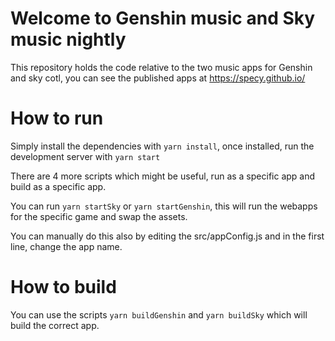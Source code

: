# Welcome to Genshin music and Sky music nightly

This repository holds the code relative to the two music apps for Genshin and sky cotl, you can see the published apps at https://specy.github.io/

# How to run
Simply install the dependencies with `yarn install`, once installed, run the development server with `yarn start`

There are 4 more scripts which might be useful, run as a specific app and build as a specific app.

You can run `yarn startSky` or `yarn startGenshin`, this will run the webapps for the specific game and swap the assets. 

You can manually do this also by editing the src/appConfig.js and in the first line, change the app name.

# How to build

You can use the scripts `yarn buildGenshin` and `yarn buildSky` which will build the correct app.
